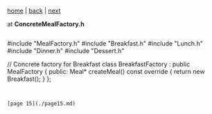 [home](./page01.md) | [back](./page13.md) | [next](./page15.md)

at **ConcreteMealFactory.h**
```
```
#include "MealFactory.h"
#include "Breakfast.h"
#include "Lunch.h"
#include "Dinner.h"
#include "Dessert.h"

// Concrete factory for Breakfast
class BreakfastFactory : public MealFactory {
public:
    Meal* createMeal() const override {
        return new Breakfast();
    }
};
```


[page 15](./page15.md)
